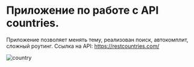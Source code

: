 # Приложение по работе с API countries.

Приложение позволяет менять тему, реализован поиск, автокомплит, сложный роутинг.
Ссылка на API: https://restcountries.com/

![country](https://user-images.githubusercontent.com/90044699/151945033-28873869-73b8-41bc-923b-3debb8e9ced9.gif)
